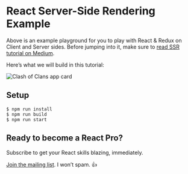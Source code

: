 # React Server-Side Rendering Example

Above is an example playground for you to play with React & Redux on Client and Server sides.
Before jumping into it, make sure to [read SSR tutorial on Medium](http://bit.ly/2IQ51Xq).

Here’s what we will build in this tutorial:

![Clash of Clans app card](https://cdn-images-1.medium.com/max/1000/1*wk04sWGQkw36_XLFvPACrA.png)

## Setup

```
$ npm run install
$ npm run build
$ npm run start
```

## Ready to become a React Pro?

Subscribe to get your React skills blazing, immediately.

[Join the mailing list](http://eepurl.com/dpfhGn). I won’t spam. 👍
